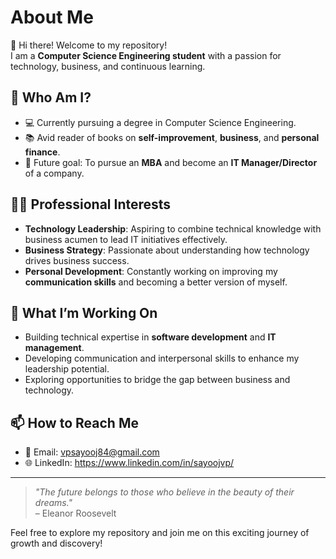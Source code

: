 # About Me

👋 Hi there! Welcome to my repository!  
I am a **Computer Science Engineering student** with a passion for technology, business, and continuous learning.  

## 🌟 Who Am I?
- 💻 Currently pursuing a degree in Computer Science Engineering.
- 📚 Avid reader of books on **self-improvement**, **business**, and **personal finance**.
- 🎯 Future goal: To pursue an **MBA** and become an **IT Manager/Director** of a company.

## 🧑‍💼 Professional Interests
- **Technology Leadership**: Aspiring to combine technical knowledge with business acumen to lead IT initiatives effectively.
- **Business Strategy**: Passionate about understanding how technology drives business success.
- **Personal Development**: Constantly working on improving my **communication skills** and becoming a better version of myself.

## 📖 What I’m Working On
- Building technical expertise in **software development** and **IT management**.
- Developing communication and interpersonal skills to enhance my leadership potential.
- Exploring opportunities to bridge the gap between business and technology.

## 📫 How to Reach Me
- 💌 Email: vpsayooj84@gmail.com  
- 🌐 LinkedIn: https://www.linkedin.com/in/sayoojvp/  

---

> _"The future belongs to those who believe in the beauty of their dreams."_  
> – Eleanor Roosevelt

Feel free to explore my repository and join me on this exciting journey of growth and discovery!
